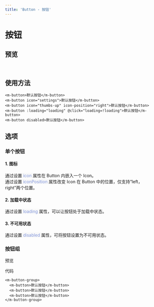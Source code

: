 ```yaml
---
title: 'Button - 按钮'
---
```

# 按钮

## 预览
&nbsp;
<ClientOnly>
  <button-demos></button-demos>
</ClientOnly>

## 使用方法
```vue
<m-button>默认按钮</m-button>
<m-button icon="settings">默认按钮</m-button>
<m-button icon="thumbs-up" icon-position="right">默认按钮</m-button>
<m-button :loading="loading" @click="loading=!loading">默认按钮</m-button>
<m-button disabled>默认按钮</m-button>
```

## 选项
### 单个按钮
####  1. 图标
通过设置<span style='color:#8397dc;background-color:#F8F8F8'> icon </span>属性在 Button 内嵌入一个 Icon。  
通过设置<span style='color:#8397dc;background-color:#F8F8F8'> iconPosition </span>属性改变 Icon 在 Button 中的位置，仅支持“left，right”两个位置。
####  2. 加载中状态
通过设置<span style='color:#8397dc;background-color:#F8F8F8'> loading </span>属性，可以让按钮处于加载中状态。
####  3. 不可用状态
通过设置<span style='color:#8397dc;background-color:#F8F8F8'> disabled </span>属性，可将按钮设置为不可用状态。

### 按钮组
预览
<ClientOnly>
    <button-group-demo></button-group-demo>
</ClientOnly>

代码
```vue
<m-button-group>
  <m-button>默认按钮</m-button>
  <m-button>默认按钮</m-button>
  <m-button>默认按钮</m-button>
</m-button-group>
```




